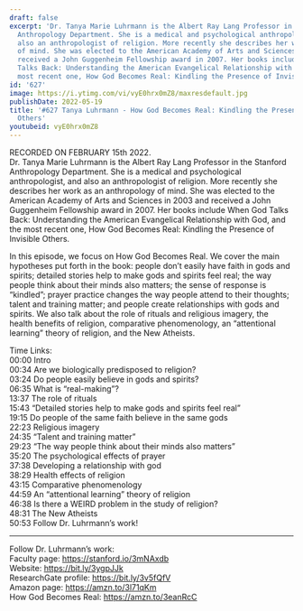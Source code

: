 ```yaml
---
draft: false
excerpt: 'Dr. Tanya Marie Luhrmann is the Albert Ray Lang Professor in the Stanford
  Anthropology Department. She is a medical and psychological anthropologist, and
  also an anthropologist of religion. More recently she describes her work as an anthropology
  of mind. She was elected to the American Academy of Arts and Sciences in 2003 and
  received a John Guggenheim Fellowship award in 2007. Her books include When God
  Talks Back: Understanding the American Evangelical Relationship with God, and the
  most recent one, How God Becomes Real: Kindling the Presence of Invisible Others.'
id: '627'
image: https://i.ytimg.com/vi/vyE0hrx0mZ8/maxresdefault.jpg
publishDate: 2022-05-19
title: '#627 Tanya Luhrmann - How God Becomes Real: Kindling the Presence of Invisible
  Others'
youtubeid: vyE0hrx0mZ8
---
```

RECORDED ON FEBRUARY 15th 2022.  
Dr. Tanya Marie Luhrmann is the Albert Ray Lang Professor in the Stanford Anthropology Department. She is a medical and psychological anthropologist, and also an anthropologist of religion. More recently she describes her work as an anthropology of mind. She was elected to the American Academy of Arts and Sciences in 2003 and received a John Guggenheim Fellowship award in 2007. Her books include When God Talks Back: Understanding the American Evangelical Relationship with God, and the most recent one, How God Becomes Real: Kindling the Presence of Invisible Others.

In this episode, we focus on How God Becomes Real. We cover the main hypotheses put forth in the book: people don’t easily have faith in gods and spirits; detailed stories help to make gods and spirits feel real; the way people think about their minds also matters; the sense of response is “kindled”; prayer practice changes the way people attend to their thoughts; talent and training matter; and people create relationships with gods and spirits. We also talk about the role of rituals and religious imagery, the health benefits of religion, comparative phenomenology, an “attentional learning” theory of religion, and the New Atheists.


Time Links:  
00:00  Intro  
00:34  Are we biologically predisposed to religion?  
03:24  Do people easily believe in gods and spirits?  
06:35  What is “real-making”?  
13:37  The role of rituals  
15:43  “Detailed stories help to make gods and spirits feel real”  
19:15  Do people of the same faith believe in the same gods  
22:23  Religious imagery  
24:35  “Talent and training matter”  
29:23  “The way people think about their minds also matters”  
35:20  The psychological effects of prayer  
37:38  Developing a relationship with god  
38:29  Health effects of religion  
43:15  Comparative phenomenology  
44:59  An “attentional learning” theory of religion  
46:38  Is there a WEIRD problem in the study of religion?  
48:31  The New Atheists  
50:53  Follow Dr. Luhrmann’s work!

---

Follow Dr. Luhrmann’s work:  
Faculty page: https://stanford.io/3mNAxdb  
Website: https://bit.ly/3ygpJJk  
ResearchGate profile: https://bit.ly/3v5fQfV  
Amazon page: https://amzn.to/3l71qKm  
How God Becomes Real: https://amzn.to/3eanRcC
